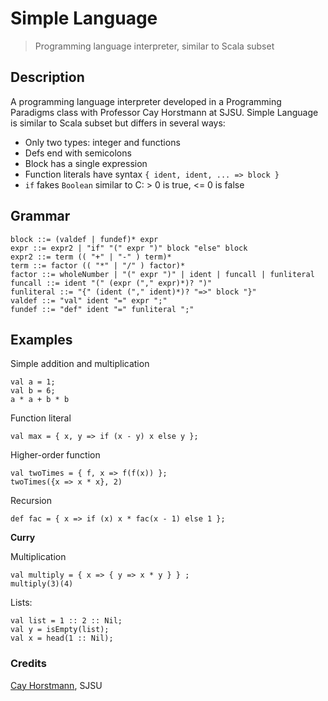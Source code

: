 # Simple Language
> Programming language interpreter, similar to Scala subset

## Description

A programming language interpreter developed in a Programming Paradigms class with Professor Cay Horstmann at SJSU.
Simple Language is similar to Scala subset but differs in several ways:

* Only two types: integer and functions
* Defs end with semicolons
* Block has a single expression
* Function literals have syntax `{ ident, ident, ... => block }`
* `if` fakes `Boolean` similar to C: > 0 is true, <= 0 is false

## Grammar

	block ::= (valdef | fundef)* expr
	expr ::= expr2 | "if" "(" expr ")" block "else" block
	expr2 ::= term (( "+" | "-" ) term)*
	term ::= factor (( "*" | "/" ) factor)*
	factor ::= wholeNumber | "(" expr ")" | ident | funcall | funliteral
	funcall ::= ident "(" (expr ("," expr)*)? ")"
	funliteral ::= "{" (ident ("," ident)*)? "=>" block "}"
	valdef ::= "val" ident "=" expr ";"
	fundef ::= "def" ident "=" funliteral ";" 

## Examples 

Simple addition and multiplication

	val a = 1;
	val b = 6;
	a * a + b * b
	
Function literal

	val max = { x, y => if (x - y) x else y };

Higher-order function

	val twoTimes = { f, x => f(f(x)) }; 
	twoTimes({x => x * x}, 2)
	
Recursion

	def fac = { x => if (x) x * fac(x - 1) else 1 };

**Curry**

Multiplication

	val multiply = { x => { y => x * y } } ;
	multiply(3)(4)

Lists:

	val list = 1 :: 2 :: Nil;
	val y = isEmpty(list);
	val x = head(1 :: Nil);

### Credits

[Cay Horstmann](http://horstmann.com/), SJSU
